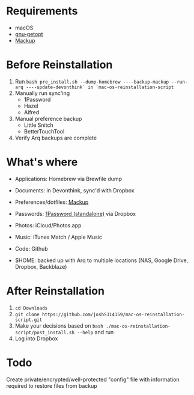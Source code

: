# Requirements

* macOS
* [gnu-getopt](http://brewformulas.org/Gnu-getopt)
* [Mackup](https://github.com/lra/mackup)



# Before Reinstallation
1. Run ```bash pre_install.sh --dump-homebrew ----backup-mackup --run-arq ----update-devonthink` in `mac-os-reinstallation-script```
2. Manually run sync'ing
    * 1Password
    * Hazel
    * Alfred
3. Manual preference backup
    * Little Snitch
    * BetterTouchTool
4. Verify Arq backups are complete



# What's where

* Applications: Homebrew via Brewfile dump

* Documents: in Devonthink, sync'd with Dropbox

* Preferences/dotfiles: [Mackup](https://github.com/lra/mackup)

* Passwords: [1Password (standalone)](https://1password.com) via Dropbox

* Photos: iCloud/Photos.app

* Music: iTunes Match / Apple Music

* Code: Github

* $HOME: backed up with Arq to multiple locations (NAS, Google Drive, Dropbox, Backblaze)


# After Reinstallation

1. `cd Downloads`
2. `git clone https://github.com/joshS314159/mac-os-reinstallation-script.git`
3. Make your decisions based on `bash ./mac-os-reinstallation-script/post_install.sh --help` and run
4. Log into Dropbox


# Todo

Create private/encrypted/well-protected "config" file with information required to restore files from backup

